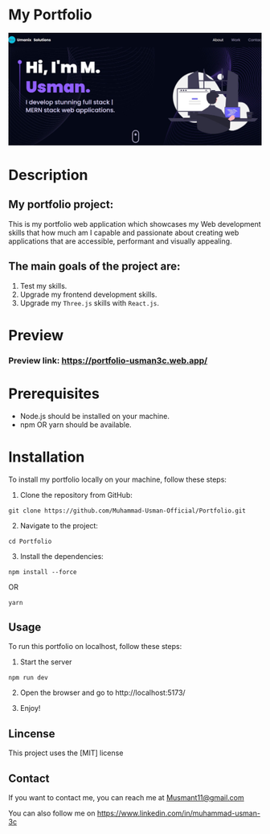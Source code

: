 # My Portfolio

<picture>
  <img src="./public/portfolio.png" alt="Portfolio preview image failed to load!" />
</picture>

# Description

## My portfolio project:

This is my portfolio web application which showcases my Web development skills that how much am I capable and passionate about creating web applications that are accessible, performant and visually appealing.

## The main goals of the project are:

1. Test my skills.
2. Upgrade my frontend development skills.
3. Upgrade my `Three.js` skills with `React.js`.

# Preview

### Preview link: https://portfolio-usman3c.web.app/

# Prerequisites

- Node.js should be installed on your machine.
- npm OR yarn should be available.

# Installation

To install my portfolio locally on your machine, follow these steps:

1. Clone the repository from GitHub:

```
git clone https://github.com/Muhammad-Usman-Official/Portfolio.git
```

2. Navigate to the project:

```
cd Portfolio
```

3. Install the dependencies:

```
npm install --force
```

OR

```
yarn
```

## Usage

To run this portfolio on localhost, follow these steps:

1. Start the server

```
npm run dev
```

2. Open the browser and go to http://localhost:5173/

3. Enjoy!

## Lincense

This project uses the [MIT] license

## Contact

If you want to contact me, you can reach me at Musmant11@gmail.com

You can also follow me on https://www.linkedin.com/in/muhammad-usman-3c
